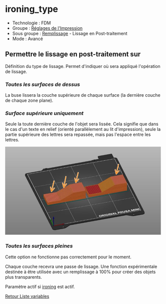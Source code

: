 # ironing_type

* Technologie : FDM
* Groupe : [Réglages de l'Impression](../print_settings/print_settings.md)
* Sous groupe : [Remplissage](../print_settings/print_settings.md#remplissage) - Lissage en Post-traitement
* Mode : Avancé

## Permettre le lissage en post-traitement sur 


Définition du type de lissage. Permet d'indiquer où sera appliqué l'opération de lissage.

### *Toutes les surfaces de dessus*

La buse lissera la couche supérieure de chaque surface (la dernière couche de chaque zone plane).

### *Surface supérieure uniquement*

Seule la toute dernière couche de l'objet sera lissée. Cela signifie que dans le cas d'un texte en relief (orienté parallèlement au lit d'impression), seule la partie supérieure des lettres sera repassée, mais pas l'espace entre les lettres.

![Toutes les surfaces supérieures (à gauche), Surface supérieure seulement (à droite)](Images/ironing_type/085.jpeg)


### ***Toutes les surfaces pleines***

Cette option ne fonctionne pas correctement pour le moment.

Chaque couche recevra une passe de lissage. Une fonction expérimentale destinée à être utilisée avec un remplissage à 100% pour créer des objets plus transparents.


Paramètre actif si [ironing](ironing.md) est actif.


[Retour Liste variables](variable_list.md)